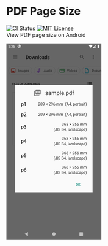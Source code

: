 # PDF Page Size
[![CI Status](https://github.com/ciffelia/PDFPageSize/workflows/CI/badge.svg?branch=master)](https://github.com/ciffelia/PDFPageSize/actions?query=workflow%3ACI+branch%3Amaster)
[![MIT License](https://img.shields.io/badge/license-MIT-brightgreen.svg?style=flat)](LICENSE)  
View PDF page size on Android

<img src="screenshot.png" alt="screenshot" height="512" />

